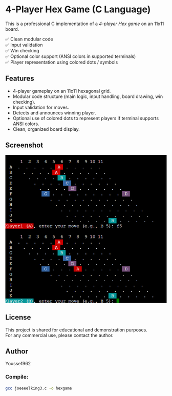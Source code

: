 # 4-Player Hex Game (C Language)

This is a professional C implementation of a *4-player Hex game* on an 11x11 board.

✅ Clean modular code  
✅ Input validation  
✅ Win checking  
✅ Optional color support (ANSI colors in supported terminals)  
✅ Player representation using colored dots / symbols  

## Features

- 4-player gameplay on an 11x11 hexagonal grid.
- Modular code structure (main logic, input handling, board drawing, win checking).
- Input validation for moves.
- Detects and announces winning player.
- Optional use of colored dots to represent players if terminal supports ANSI colors.
- Clean, organized board display.

## Screenshot

![Hex Game Screenshot](HexGame.png)

## License

This project is shared for educational and demonstration purposes.  
For any commercial use, please contact the author.

## Author

Youssef962

### Compile:

```bash
gcc joeeeelking3.c -o hexgame
